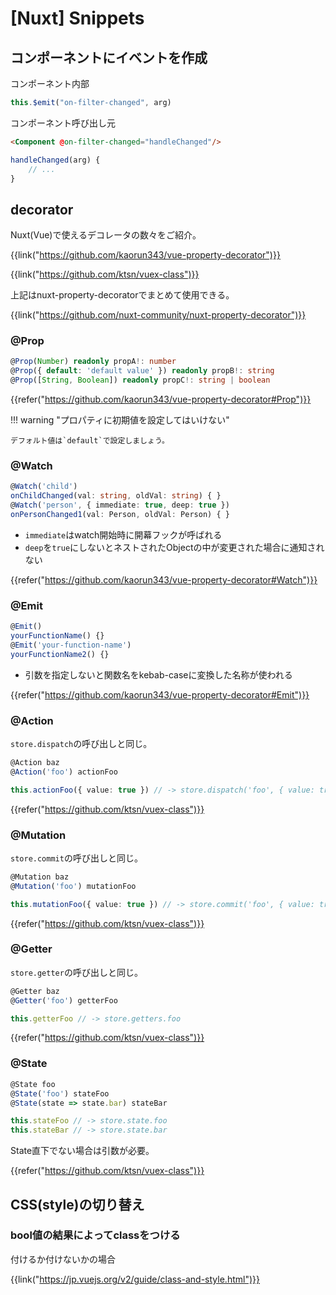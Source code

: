 # [Nuxt] Snippets


コンポーネントにイベントを作成
------------------------------

コンポーネント内部

```ts
this.$emit("on-filter-changed", arg)
```

コンポーネント呼び出し元

```html
<Component @on-filter-changed="handleChanged"/>
```

```ts
handleChanged(arg) {
    // ...
}
```


decorator
---------

Nuxt(Vue)で使えるデコレータの数々をご紹介。

{{link("https://github.com/kaorun343/vue-property-decorator")}}

{{link("https://github.com/ktsn/vuex-class")}}

上記はnuxt-property-decoratorでまとめて使用できる。

{{link("https://github.com/nuxt-community/nuxt-property-decorator")}}


### @Prop

```ts
@Prop(Number) readonly propA!: number
@Prop({ default: 'default value' }) readonly propB!: string
@Prop([String, Boolean]) readonly propC!: string | boolean
```

{{refer("https://github.com/kaorun343/vue-property-decorator#Prop")}}

!!! warning "プロパティに初期値を設定してはいけない"

    デフォルト値は`default`で設定しましょう。


### @Watch

```ts
@Watch('child')
onChildChanged(val: string, oldVal: string) { }
@Watch('person', { immediate: true, deep: true })
onPersonChanged1(val: Person, oldVal: Person) { }
```

* `immediate`はwatch開始時に開幕フックが呼ばれる
* `deep`を`true`にしないとネストされたObjectの中が変更された場合に通知されない

{{refer("https://github.com/kaorun343/vue-property-decorator#Watch")}}


### @Emit

```ts
@Emit()
yourFunctionName() {}
@Emit('your-function-name')
yourFunctionName2() {}
```

* 引数を指定しないと関数名をkebab-caseに変換した名称が使われる

{{refer("https://github.com/kaorun343/vue-property-decorator#Emit")}}


### @Action

`store.dispatch`の呼び出しと同じ。

```ts
@Action baz
@Action('foo') actionFoo

this.actionFoo({ value: true }) // -> store.dispatch('foo', { value: true })
```

{{refer("https://github.com/ktsn/vuex-class")}}


### @Mutation

`store.commit`の呼び出しと同じ。

```ts
@Mutation baz
@Mutation('foo') mutationFoo

this.mutationFoo({ value: true }) // -> store.commit('foo', { value: true })
```

{{refer("https://github.com/ktsn/vuex-class")}}


### @Getter

`store.getter`の呼び出しと同じ。

```ts
@Getter baz
@Getter('foo') getterFoo

this.getterFoo // -> store.getters.foo
```

{{refer("https://github.com/ktsn/vuex-class")}}


### @State

```ts
@State foo
@State('foo') stateFoo
@State(state => state.bar) stateBar

this.stateFoo // -> store.state.foo
this.stateBar // -> store.state.bar
```

State直下でない場合は引数が必要。

{{refer("https://github.com/ktsn/vuex-class")}}


CSS(style)の切り替え
--------------------

### bool値の結果によってclassをつける

付けるか付けないかの場合

{{link("https://jp.vuejs.org/v2/guide/class-and-style.html")}}


